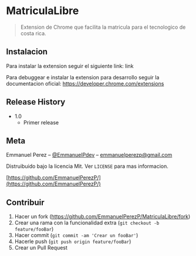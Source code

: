 # MatriculaLibre
> Extension de Chrome que facilita la matricula para el tecnologico de costa rica.

## Instalacion

Para instalar la extension seguir el siguiente link:
link

Para debuggear e instalar la extension para desarrollo seguir la documentacion oficial:
https://developer.chrome.com/extensions

## Release History

* 1.0
    * Primer release

## Meta

Emmanuel Perez – [@EmmanuelPdev](https://twitter.com/EmmanuelPdev) – emmanuelperezp@gmail.com

Distruibuido bajo la licencia Mit. Ver ``LICENSE`` para mas informacion.

[https://github.com/EmmanuelPerezP/](https://github.com/EmmanuelPerezP/)

## Contribuir

1. Hacer un fork (<https://github.com/EmmanuelPerezP/MatriculaLibre/fork>)
2. Crear una rama con la funcionalidad extra (`git checkout -b feature/fooBar`)
3. Hacer commit (`git commit -am 'Crear un fooBar'`)
4. Hacerle push (`git push origin feature/fooBar`)
5. Crear un Pull Request

<!-- Markdown link & img dfn's -->
[npm-image]: https://img.shields.io/npm/v/datadog-metrics.svg?style=flat-square
[npm-url]: https://npmjs.org/package/datadog-metrics
[npm-downloads]: https://img.shields.io/npm/dm/datadog-metrics.svg?style=flat-square
[travis-image]: https://img.shields.io/travis/dbader/node-datadog-metrics/master.svg?style=flat-square
[travis-url]: https://travis-ci.org/dbader/node-datadog-metrics
[wiki]: https://github.com/yourname/yourproject/wiki

